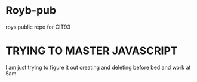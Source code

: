 # Royb-pub
roys public repo for CIT93

# TRYING TO MASTER JAVASCRIPT
I am just trying to figure it out creating and deleting before bed and work at 5am
